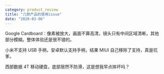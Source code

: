 ```yaml
---
category: product_review
title: "几款产品的使用issue"
date: "2020-03-06"
---
```


Google Cardboard：像素被放大，画面不算高清，镜头只有中间区域清晰，其他部分模糊。整体体验还是很不错的。

小米不支持 USB 手柄，安卓默认支持手柄，结果 MIUI 自己移除了支持，真是坑爹。

西部数据 4T 移动硬盘，底部居然不防滑，这是想我早点摔坏吗？
